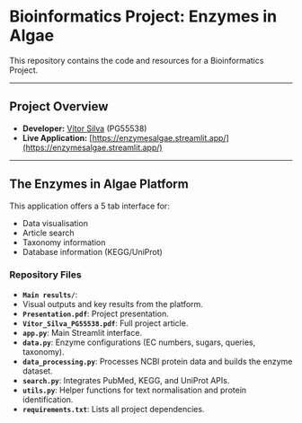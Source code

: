 # Bioinformatics Project: Enzymes in Algae

This repository contains the code and resources for a Bioinformatics Project.

---

## Project Overview

* **Developer:** [Vítor Silva](https://github.com/VitorSilva-3) (PG55538)  
* **Live Application:** [https://enzymesalgae.streamlit.app/](https://enzymesalgae.streamlit.app/)  

---

## The Enzymes in Algae Platform  

This application offers a 5 tab interface for:  
* Data visualisation  
* Article search  
* Taxonomy information  
* Database information (KEGG/UniProt)   

### Repository Files  

* **`Main results/`**:
* Visual outputs and key results from the platform.   
* **`Presentation.pdf`**: Project presentation.   
* **`Vítor_Silva_PG55538.pdf`**: Full project article.    
* **`app.py`**: Main Streamlit interface.    
* **`data.py`**: Enzyme configurations (EC numbers, sugars, queries, taxonomy).   
* **`data_processing.py`**: Processes NCBI protein data and builds the enzyme dataset.    
* **`search.py`**: Integrates PubMed, KEGG, and UniProt APIs.   
* **`utils.py`**: Helper functions for text normalisation and protein identification.    
* **`requirements.txt`**: Lists all project dependencies.    
